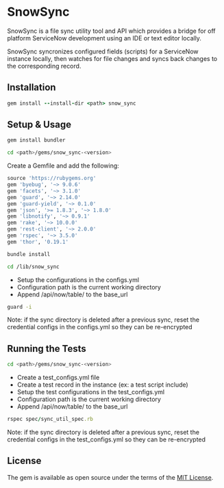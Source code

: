 # SnowSync

SnowSync is a file sync utility tool and API which provides a bridge for off platform ServiceNow development using an IDE or text editor locally.

SnowSync syncronizes configured fields (scripts) for a ServiceNow instance locally, then watches for file changes and syncs back changes to the corresponding record.

## Installation

```ruby
gem install --install-dir <path> snow_sync
```

## Setup & Usage

```ruby
gem install bundler
```

```bash
cd <path>/gems/snow_sync-<version>
```

Create a Gemfile and add the following:

```ruby
source 'https://rubygems.org'
gem 'byebug', '~> 9.0.6'
gem 'facets', '~> 3.1.0'
gem 'guard', '~> 2.14.0'
gem 'guard-yield', '~> 0.1.0'
gem 'json', '>= 1.8.3', '~> 1.8.0'
gem 'libnotify', '~> 0.9.1'
gem 'rake', '~> 10.0.0'
gem 'rest-client', '~> 2.0.0'
gem 'rspec', '~> 3.5.0'
gem 'thor', '0.19.1'
```

```bash
bundle install
```

```bash
cd /lib/snow_sync
```

* Setup the configurations in the configs.yml
* Configuration path is the current working directory
* Append /api/now/table/ to the base_url

```bash
guard -i
```

Note: if the sync directory is deleted after a previous sync, reset the credential configs in the configs.yml so they can be re-encrypted


## Running the Tests

```bash
cd <path>/gems/snow_sync-<version>
```

* Create a test_configs.yml file
* Create a test record in the instance (ex: a test script include)
* Setup the test configurations in the test_configs.yml
* Configuration path is the current working directory
* Append /api/now/table/ to the base_url

```ruby
rspec spec/sync_util_spec.rb
```

Note: if the sync directory is deleted after a previous sync, reset the credential configs in the test_configs.yml so they can be re-encrypted

## License

The gem is available as open source under the terms of the [MIT License](http://opensource.org/licenses/MIT).
